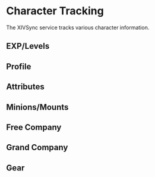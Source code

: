 # Character Tracking

The XIVSync service tracks various character information.

## EXP/Levels

## Profile

## Attributes

## Minions/Mounts

## Free Company

## Grand Company

## Gear

